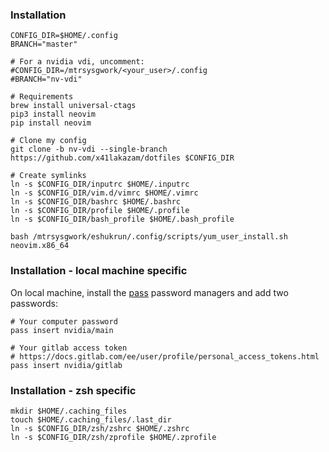 ### Installation

```
CONFIG_DIR=$HOME/.config
BRANCH="master"

# For a nvidia vdi, uncomment:
#CONFIG_DIR=/mtrsysgwork/<your_user>/.config
#BRANCH="nv-vdi"

# Requirements
brew install universal-ctags
pip3 install neovim
pip install neovim

# Clone my config
git clone -b nv-vdi --single-branch https://github.com/x41lakazam/dotfiles $CONFIG_DIR

# Create symlinks
ln -s $CONFIG_DIR/inputrc $HOME/.inputrc
ln -s $CONFIG_DIR/vim.d/vimrc $HOME/.vimrc
ln -s $CONFIG_DIR/bashrc $HOME/.bashrc
ln -s $CONFIG_DIR/profile $HOME/.profile
ln -s $CONFIG_DIR/bash_profile $HOME/.bash_profile

bash /mtrsysgwork/eshukrun/.config/scripts/yum_user_install.sh neovim.x86_64

```

### Installation - local machine specific

On local machine, install the [pass](https://github.com/peff/pass) password managers and add two passwords:

```
# Your computer password
pass insert nvidia/main

# Your gitlab access token
# https://docs.gitlab.com/ee/user/profile/personal_access_tokens.html
pass insert nvidia/gitlab
```

### Installation - zsh specific

```
mkdir $HOME/.caching_files
touch $HOME/.caching_files/.last_dir
ln -s $CONFIG_DIR/zsh/zshrc $HOME/.zshrc
ln -s $CONFIG_DIR/zsh/zprofile $HOME/.zprofile
```

